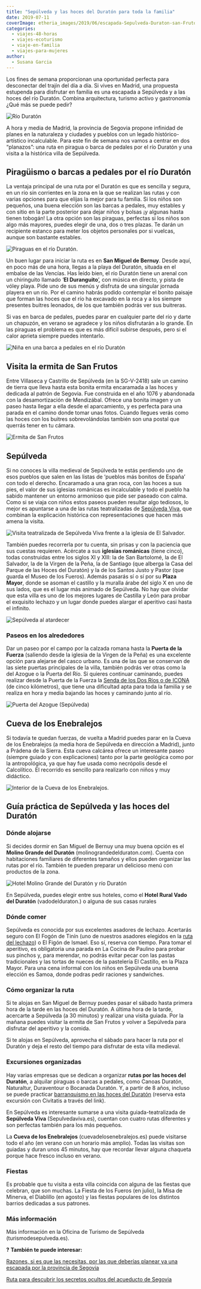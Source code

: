 ```yaml
---
title: "Sepúlveda y las hoces del Duratón para toda la familia"
date: 2019-07-11
coverImage: etheria_images/2019/06/escapada-Sepulveda-Duraton-san-Frutos-ninas.jpg
categories: 
  - viajes-48-horas
  - viajes-ecoturismo
  - viaje-en-familia
  - viajes-para-mujeres
author: 
  - Susana Garcia
---
```


Los fines de semana proporcionan una oportunidad perfecta para desconectar del trajín 
del día a día. Si vives en Madrid, una propuesta estupenda para disfrutar en familia es 
una escapada a Sepúlveda y a las hoces del río Duratón. Combina arquitectura, turismo 
activo y gastronomía ¿Qué más se puede pedir? 

![Río Duratón](etheria_images/2019/06/Sepulveda-duraton-panoramica.jpg "El Duratón a su paso por la ermita de San Frutos. © Susana García")

A hora y media de Madrid, la provincia de Segovia propone infinidad de planes en la 
naturaleza y ciudades y pueblos con un legado histórico-artístico incalculable. Para 
este fin de semana nos vamos a centrar en dos “planazos”: una ruta en piragua o barca de 
pedales por el río Duratón y una visita a la histórica villa de Sepúlveda. 

## Piragüismo o barcas a pedales por el río Duratón

La ventaja principal de una ruta por el Duratón es que es sencilla y segura, en un río 
sin corrientes en la zona en la que se realizan las rutas y con varias opciones para que 
elijas la mejor para tu familia. Si los niños son pequeños, una buena elección son las 
barcas a pedales, muy estables y con sitio en la parte posterior para dejar niños y 
bolsas ¡y algunas hasta tienen tobogán! La otra opción son las piraguas, perfectas si 
los niños son algo más mayores, puedes elegir de una, dos o tres plazas. Te darán un 
recipiente estanco para meter los objetos personales por si vuelcas, aunque son bastante 
estables. 

![Piraguas en el río Duratón.](etheria_images/2019/06/sepulveda-duraton-piraguas.jpg "Piraguas en el río Duratón. © Susana García")

Un buen lugar para iniciar la ruta es en **San Miguel de Bernuy**. Desde aquí, en poco 
más de una hora, llegas a la playa del Duratón, situada en el embalse de las Vencías. 
Has leído bien, el río Duratón tiene un arenal con un chiringuito llamado ‘**El 
Duranguito**[’](https://www.facebook.com/ChiringuitoElDuranguitobyBocanada/), con música 
en directo, y pista de vóley playa. Pide uno de sus menús y disfruta de una singular 
jornada playera en un río. Por el camino habrás podido contemplar el bonito paisaje que 
forman las hoces que el río ha excavado en la roca y a los siempre presentes buitres 
leonados, de los que también podrás ver sus buitreras. 

Si vas en barca de pedales, puedes parar en cualquier parte del río y darte un chapuzón, 
en verano se agradece y los niños disfrutarán a lo grande. En las piraguas el problema 
es que es más difícil subirse después, pero si el calor aprieta siempre puedes 
intentarlo. 

![Niña en una barca a pedales en el río Duratón](etheria_images/2019/06/sepulveda-duraton-barca.jpg "El Duratón desde el tobogán de una barca a pedales. © Susana García")

## Visita la ermita de San Frutos

Entre Villaseca y Castrillo de Sepúlveda (en la SG-V-2418) sale un camino de tierra que 
lleva hasta esta bonita ermita encaramada a las hoces y dedicada al patrón de Segovia. 
Fue construida en el año 1076 y abandonada con la desamortización de Mendizábal. Ofrece 
una bonita imagen y un paseo hasta llegar a ella desde el aparcamiento, y es perfecta 
para una parada en el camino donde tomar unas fotos. Cuando llegues verás como las hoces 
con los buitres sobrevolándolas también son una postal que querrás tener en tu cámara. 

![Ermita de San Frutos](etheria_images/2019/06/sepulveda-duraton-san-frutos.jpg "Ermita de San Frutos. © Susana García")

## Sepúlveda

Si no conoces la villa medieval de Sepúlveda te estás perdiendo uno de esos pueblos que 
salen en las listas de ‘pueblos más bonitos de España’ con todo el derecho. Encaramado a 
una gran roca, con las hoces a sus pies, el valor de sus iglesias románicas es 
incalculable y todo el pueblo ha sabido mantener un entorno armonioso que pide ser 
paseado con calma. Como si se viaja con niños estos paseos pueden resultar algo 
tediosos, lo mejor es apuntarse a una de las rutas teatralizadas de [Sepúlveda 
Viva](https://www.sepulvedaviva.es), que combinan la explicación histórica con 
representaciones que hacen más amena la visita. 

![Visita teatralizada de Sepúlveda Viva frente a la iglesia de El Salvador.](etheria_images/2019/06/sepulveda-duraton-visita-teatralizada-iglesia.jpg "Visita teatralizada de Sepúlveda Viva frente a la iglesia de El Salvador. © Susana García")

También puedes recorrerla por tu cuenta, sin prisas y con la paciencia que sus cuestas 
requieren. Acércate a sus **iglesias románicas** (tiene cinco), todas construidas entre 
los siglos XI y XIII: la de San Bartolomé, la de El Salvador, la de la Virgen de la 
Peña, la de Santiago (que alberga la Casa del Parque de las Hoces del Duratón) y la de 
los Santos Justo y Pastor (que guarda el Museo de los Fueros). Además pasarás sí o sí 
por su **Plaza Mayor**, donde se asoman el castillo y la muralla árabe del siglo X en 
uno de sus lados, que es el lugar más animado de Sepúlveda. No hay que olvidar que esta 
villa es uno de los mejores lugares de Castilla y León para probar el exquisito lechazo 
y un lugar donde puedes alargar el aperitivo casi hasta el infinito. 

![Sepúlveda al atardecer](etheria_images/2019/06/Sepulveda-duraton-atardecer.jpg "Sepúlveda al atardecer. © Susana García")

### Paseos en los alrededores

Dar un paseo por el campo por la calzada romana hasta la **Puerta de la Fuerza** 
(saliendo desde la iglesia de la Virgen de la Peña) es una excelente opción para 
alejarse del casco urbano. Es una de las que se conservan de las siete puertas 
principales de la villa, también podrás ver otras como la del Azogue o la Puerta del 
Río. Si quieres continuar caminando, puedes realizar desde la Puerta de la Fuerza la [Senda 
de los Dos Ríos o de 
ICONA](http://www.turismosepulveda.es/hoces-del-duraton/sendas-rutas) (de cinco 
kilómetros), que tiene una dificultad apta para toda la familia y se realiza en hora y 
media bajando las hoces y caminando junto al río. 

![Puerta del Azogue (Sepúlveda)](etheria_images/2019/06/Sepulveda-duraton-puerta-azogue.jpg "Puerta del Azogue (Sepúlveda). © SG")

## Cueva de los Enebralejos

Si todavía te quedan fuerzas, de vuelta a Madrid puedes parar en la Cueva de los 
Enebralejos (a media hora de Sepúlveda en dirección a Madrid), junto a Prádena de la 
Sierra. Esta cueva calcárea ofrece un interesante paseo (siempre guiado y con 
explicaciones) tanto por la parte geológica como por la antropológica, ya que hay fue 
usada como necrópolis desde el Calcolítico. El recorrido es sencillo para realizarlo con 
niños y muy didáctico. 

![Interior de la Cueva de los Enebralejos.](etheria_images/2019/07/Segovia-cueva-enebralejos.jpg "Interior de la © Cueva de los Enebralejos.")

## Guía práctica de Sepúlveda y las hoces del Duratón

### Dónde alojarse

Si decides dormir en San Miguel de Bernuy una muy buena opción es el **Molino Grande del 
Duratón** (molinograndedelduraton.com). Cuenta con habitaciones familiares de diferentes 
tamaños y ellos pueden organizar las rutas por el río. También te pueden preparar un 
delicioso menú con productos de la zona. 

![Hotel Molino Grande del Duratón y río Duratón](etheria_images/2019/06/sepulveda-duraton-molino.jpg "Hotel Molino Grande del Duratón. © SG")

En Sepúlveda, puedes elegir entre sus hoteles, como el **Hotel Rural Vado del Duratón** 
(vadodelduraton.) o alguna de sus casas rurales 

### Dónde comer

Sepúlveda es conocida por sus excelentes asadores de lechazo. Acertarás seguro con El 
Fogón de Tinín (uno de nuestros asadores elegidos en la [ruta del 
lechazo](http://etheriamagazine.com/2019/04/25/viajar-con-amigas-ruta-del-lechazo-mejores-asadores-castilla-y-leon/)) 
o El Figón de Ismael. Eso sí, reserva con tiempo. Para tomar el aperitivo, es 
obligatoria una parada en La Cocina de Paulino para probar sus pinchos y, para merendar, 
no podrás evitar pecar con las pastas tradicionales y las tortas de nueces de la 
pastelería El Castillo, en la Plaza Mayor. Para una cena informal con los niños en 
Sepúlveda una buena elección es Samoa, donde podras pedir raciones y sandwiches. 

### Cómo organizar la ruta

Si te alojas en San Miguel de Bernuy puedes pasar el sábado hasta primera hora de la 
tarde en las hoces del Duratón. A última hora de la tarde, acercarte a Sepúlveda (a 30 
minutos) y realizar una visita guiada. Por la mañana puedes visitar la ermita de San 
Frutos y volver a Sepúlveda para disfrutar del aperitivo y la comida. 

Si te alojas en Sepúlveda, aprovecha el sábado para hacer la ruta por el Duratón y deja 
el resto del tiempo para disfrutar de esta villa medieval. 

### Excursiones organizadas

Hay varias empresas que se dedican a organizar **rutas por las hoces del Duratón**, a 
alquilar piraguas o barcas a pedales, como Canoas Duratón, Naturaltur, Duraventour o 
Bocanada Duratón. Y, a partir de 8 años, incluso se puede practicar [barranquismo en las 
hoces del 
Duratón](https://www.civitatis.com/es/somosierra/barranquismo-rio-duraton/?aid=10211) 
(reserva esta excursión con Civitatis a través del link). 

En Sepúlveda es interesante sumarse a una visita guiada-teatralizada de **Sepúlveda 
Viva** (Sepulvedaviva.es), cuentan con cuatro rutas diferentes y son perfectas también 
para los más pequeños. 

La **Cueva de los Enebralejos** (cuevadelosenebralejos.es) puede visitarse todo el año 
(en verano con un horario más amplio). Todas las visitas son guiadas y duran unos 45 
minutos, hay que recordar llevar alguna chaqueta porque hace fresco incluso en verano. 

### Fiestas

Es probable que tu visita a esta villa coincida con alguna de las fiestas que celebran, 
que son muchas. La Fiesta de los Fueros (en julio), la Misa de Minerva, el Diablillo (en 
agosto) y las fiestas populares de los distintos barrios dedicadas a sus patrones. 

### Más información

Más información en la Oficina de Turismo de Sepúlveda (turismodesepulveda.es). 

**?** **También te puede interesar:** 

[Razones, si es que las necesitas, por las que deberías planear ya una escapada por la 
provincia de 
Segovia](https://etheriamagazine.com/2021/03/09/15-lugares-imprescindibles-que-ver-en-segovia-y-provincia/) 

[Ruta para descubrir los secretos ocultos del acueducto de 
Segovia](https://etheriamagazine.com/2021/06/25/ruta-senderista-acueducto-segovia/)
